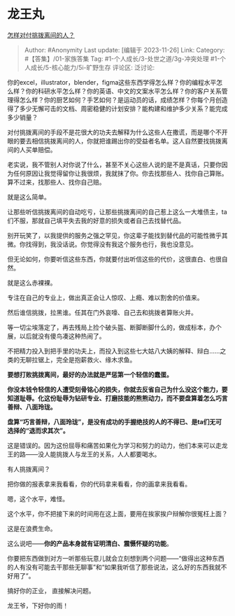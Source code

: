 # 龙王丸
[怎样对付挑拨离间的人？](https://www.zhihu.com/question/38546098/answer/3303267111)

> Author: #Anonymity
> Last update: [编辑于 2023-11-26]
> Link:
> Category: #【答集】/01-家族答集
> Tag: #1-个人成长/3-处世之道/3g-冲突处理  #1-个人成长/5-核心能力/5i-旷野生存
> 评论区:
> 泛讨论:

你的excel，illustrator，blender，figma这些东西学得怎么样？你的编程水平怎么样？你的科研水平怎么样？你的英语、中文的文案水平怎么样？你的客户关系管理得怎么样？你的厨艺如何？手艺如何？是运动员的话，成绩怎样？你每个月创造得了多少无懈可击的文档、周密稳健的计划安排？能构建和维护多少关系？能完成多少销量？

对付挑拨离间的手段不是花很大的功夫去解释为什么这些人在撒谎，而是哪个不开眼的要去相信挑拨离间的人，你就把谁踢出你的受益者名单。这人自然要找挑拨离间的人买单赔偿。

老实说，我不管别人对你说了什么，甚至不关心这些人说的是不是真话，只要你因为任何原因让我觉得留你让我很烦，我就抹了你。你去找那些人、找你自己算账。算不过来，找那些人、找你自己赔。

就是这么简单。

让那些听信挑拨离间的自动吃亏，让那些挑拨离间的自己惹上这么一大堆债主，ta们不服，那就自己填平失去我的好意的损失或者自己去找替代品。

别开玩笑了，以我提供的服务之强之罕见，你这辈子能找到替代品的可能性微乎其微。你找得到，我没话说。你觉得没有我这个服务也行，我也没意见。

但无论如何，你要听信这些东西，你就要付出听信这些的代价，这很直白、也很自然。

就是这么赤裸裸。

专注在自己的专业上，做出真正会让人惊叹、上瘾、难以割舍的价值来。

然后谁信挑拨，拉黑谁。任其在门外哀嚎、自己去和挑拨者算账火并。

等一切尘埃落定了，再去残局上捡个破头盔、断脚断脚什么的，做成标本，办个展，以后就没有傻鸟凑这种热闹了。

不把精力投入到把手里的功夫上，而投入到这些七大姑八大姨的解释、辩白……之类的无聊拉锯上，完全是抱薪救火、缘木求鱼。

**要想打败挑拨离间，最好的办法就是严惩第一个轻信的蠢蛋。**

**你没本钱令轻信的人遭受刻骨铭心的损失，你就去反省自己为什么没这个能力，要知道耻辱。化这份耻辱为钻研专业、打磨技能的熊熊动力，而不要盘算着怎么巧言善辩、八面玲珑。**

**盘算“巧言善辩，八面玲珑”，是没有成功的手握绝技的人的不得已、是ta们无可选择的“退而求其次”。**

这是错误的。因为这份屈辱和痛苦如果化为学习和努力的动力，他们本来可以走龙王的路——没人能挑拨人与龙王的关系，人人都要喝水。

有人挑拨离间？

把你做的报表拿来我看看，你的代码拿来看看，你的画拿来我看看。

嗯，这个水平，难怪。

这个水平，你不把接下来的时间用在这上面，要用在挨家挨户辩解你很冤枉上面？

这是在浪费生命。

这么说吧——**你的产品本身就有证明清白、震慑怀疑的功能**。

你要把东西做到对方一听那些玩意儿就会立刻想到两个问题——“做得出这种东西的人有没有可能去干那些无聊事”和“如果我听信了那些说法，这么好的东西我就不好用了”。

搞好你的正业， 直接解决问题。

龙王爷，下好你的雨！
